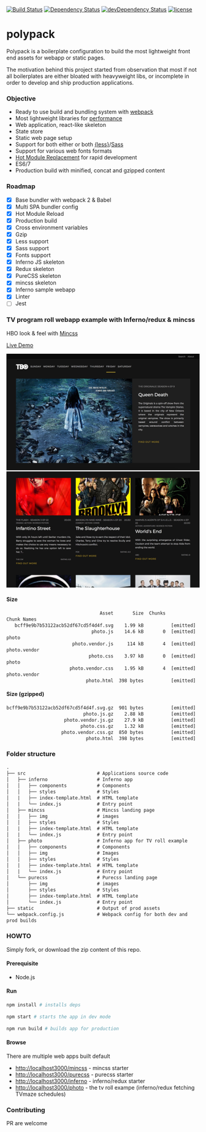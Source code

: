 [![Build Status](https://travis-ci.org/hirako2000/polypack.svg?branch=master)](https://travis-ci.org/hirako2000/polypack)
[![Dependency Status](https://david-dm.org/hirako2000/polypack.svg?style=flat)](https://david-dm.org/hirako2000/polypack)
[![devDependency Status](https://david-dm.org/hirako2000/polypack/dev-status.svg)](https://david-dm.org/hirako2000/polypack#info=devDependencies)
[![license](https://img.shields.io/github/license/mashape/apistatus.svg?maxAge=2592000)](https://github.com/hirako2000/polypack/blob/master/LICENSE)

# polypack

Polypack is a boilerplate configuration to build the most lightweight front end assets for webapp or static pages.

The motivation behind this project started from observation that most if not all boilerplates are either bloated with heavyweight libs, or incomplete in order to develop and ship production applications.

### Objective

- Ready to use build and bundling system with [webpack](https://webpack.github.io/)
- Most lightweight libraries for [performance](https://medium.com/reloading/javascript-start-up-performance-69200f43b201)
- Web application, react-like skeleton
- State store
- Static web page setup
- Support for both either or both [{less}](http://lesscss.org/)/[Sass](http://sass-lang.com/)
- Support for various web fonts formats
- [Hot Module Replacement](https://webpack.js.org/concepts/hot-module-replacement/) for rapid development
- ES6/7
- Production build with minified, concat and gzipped content

### Roadmap

- [x] Base bundler with webpack 2 & Babel
- [x] Multi SPA bundler config
- [x] Hot Module Reload
- [x] Production build
- [x] Cross environment variables
- [x] Gzip
- [x] Less support
- [x] Sass support
- [x] Fonts support
- [x] Inferno JS skeleton
- [x] Redux skeleton
- [x] PureCSS skeleton
- [x] mincss skeleton
- [x] Inferno sample webapp
- [x] Linter
- [ ] Jest

### TV program roll webapp example with Inferno/redux & mincss

HBO look & feel with [Mincss](http://mincss.com/)

[Live Demo](http://polypack-tv.surge.sh/)

![top](https://raw.githubusercontent.com/hirako2000/polypack/master/screenshots/tv-roll-top.jpg)
![mid](https://raw.githubusercontent.com/hirako2000/polypack/master/screenshots/tv-roll-mid.jpg)

#### Size

```
                                  Asset       Size  Chunks                    Chunk Names
   bcff9e9b7b53122acb52df67cd5f4d4f.svg    1.99 kB          [emitted]         
                               photo.js    14.6 kB       0  [emitted]         photo
                        photo.vendor.js     114 kB       4  [emitted]         photo.vendor
                              photo.css    3.97 kB       0  [emitted]         photo
                       photo.vendor.css    1.95 kB       4  [emitted]         photo.vendor
                             photo.html  398 bytes          [emitted]
```
#### Size (gzipped)
```
bcff9e9b7b53122acb52df67cd5f4d4f.svg.gz  901 bytes          [emitted]         
                            photo.js.gz    2.88 kB          [emitted]     
                     photo.vendor.js.gz    27.9 kB          [emitted]
                           photo.css.gz    1.32 kB          [emitted]
                    photo.vendor.css.gz  850 bytes          [emitted]                                           
                             photo.html  398 bytes          [emitted]   
```

### Folder structure
```
.
├── src                          # Applications source code
│   ├── inferno                  # Inferno app
│   │   ├── components           # Components
│   │   ├── styles               # Styles
│   |   ├── index-template.html  # HTML template
│   |   └── index.js             # Entry point
│   ├── mincss                   # Mincss landing page
│   │   ├── img                  # images
│   │   ├── styles               # Styles
│   |   ├── index-template.html  # HTML template
│   |   └── index.js             # Entry point
│   ├── photo                    # Inferno app for TV roll example
│   │   ├── components           # Components
│   │   ├── img                  # Images
│   │   ├── styles               # Styles
│   |   ├── index-template.html  # HTML template
│   |   └── index.js             # Entry point
│   └── purecss                  # Purecss landing page
│       ├── img                  # images
│       ├── styles               # Styles
│       ├── index-template.html  # HTML template
│       └── index.js             # Entry point
├── static                       # Output of prod assets
└── webpack.config.js            # Webpack config for both dev and prod builds
```
### HOWTO
Simply fork, or download the zip content of this repo.
#### Prerequisite
- Node.js

#### Run
```bash
npm install # installs deps
```

```bash
npm start # starts the app in dev mode
```
```bash
npm run build # builds app for production
```
#### Browse
There are multiple web apps built default
- [http://localhost3000/mincss](http://localhost3000/mincss]) - mincss starter 
- [http://localhost3000/purecss](http://localhost3000/purecss) - purecss starter
- [http://localhost3000/inferno](http://localhost3000/inferno) - inferno/redux starter
- [http://localhost3000/photo](http://localhost3000/photo) - the tv roll exampe (inferno/redux fetching TVmaze schedules)


### Contributing
PR are welcome
